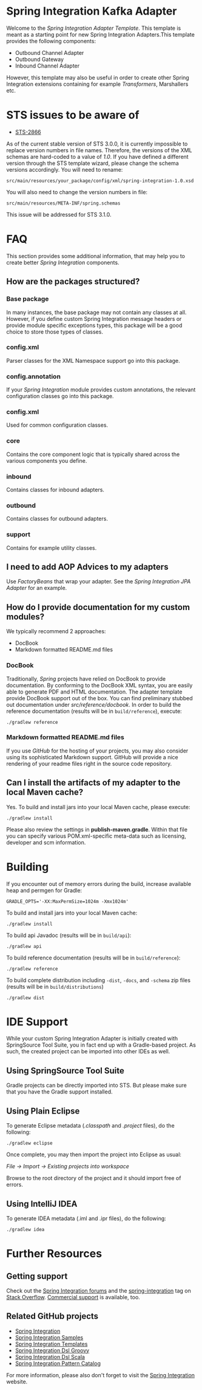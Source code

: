 Spring Integration Kafka Adapter
=================================================

Welcome to the *Spring Integration Adapter Template*. This template is meant as a starting point for new Spring Integration Adapters.This template provides the following components:

* Outbound Channel Adapter
* Outbound Gateway
* Inbound Channel Adapter

However, this template may also be useful in order to create other Spring Integration extensions containing for example *Transformers*, Marshallers etc.

# STS issues to be aware of

* [STS-2866](https://issuetracker.springsource.com/browse/STS-2866)

As of the current stable version of STS 3.0.0, it is currently impossible to replace version numbers in file names. Therefore, the versions of the XML schemas are hard-coded to a value of *1.0*. If you have defined a different version through the STS template wizard, please change the schema versions accordingly. You will need to rename:

	src/main/resources/your_package/config/xml/spring-integration-1.0.xsd

You will also need to change the version numbers in file:

	src/main/resources/META-INF/spring.schemas

This issue will be addressed for STS 3.1.0.

# FAQ

This section provides some additional information, that may help you to create better *Spring Integration* components. 

## How are the packages structured?

### Base package

In many instances, the base package may not contain any classes at all. However, if you define custom Spring Integration message headers or provide module specific exceptions types, this package will be a good choice to store those types of classes.

### config.xml

Parser classes for the XML Namespace support go into this package.

### config.annotation

If your *Spring Integration* module provides custom annotations, the relevant configuration classes go into this package.

### config.xml

Used for common configuration classes.

### core

Contains the core component logic that is typically shared across the various components you define. 

### inbound

Contains classes for inbound adapters.

### outbound

Contains classes for outbound adapters.

### support

Contains for example utility classes.

## I need to add AOP Advices to my adapters

Use *FactoryBeans* that wrap your adapter. See the *Spring Integration JPA Adapter* for an example.

## How do I provide documentation for my custom modules?

We typically recommend 2 approaches:

* DocBook 
* Markdown formatted README.md files

### DocBook

Traditionally, *Spring* projects have relied on DocBook to provide documentation. By conforming to the DocBook XML syntax, you are easily able to generate PDF and HTML documentation. The adapter template provide DocBook support out of the box. You can find preliminary stubbed out documentation under *src/reference/docbook*. In order to build the reference documentation (results will be in `build/reference`), execute:

    ./gradlew reference

### Markdown formatted README.md files

If you use *GitHub* for the hosting of your projects, you may also consider using its sophisticated Markdown support. GitHub will provide a nice rendering of your readme files right in the source code repository. 

## Can I install the artifacts of my adapter to the local Maven cache?

Yes. To build and install jars into your local Maven cache, please execute:

    ./gradlew install

Please also review the settings in **publish-maven.gradle**. Within that file you can specify various POM.xml-specific meta-data such as licensing, developer and scm information.

# Building

If you encounter out of memory errors during the build, increase available heap and permgen for Gradle:

    GRADLE_OPTS='-XX:MaxPermSize=1024m -Xmx1024m'

To build and install jars into your local Maven cache:

    ./gradlew install

To build api Javadoc (results will be in `build/api`):

    ./gradlew api

To build reference documentation (results will be in `build/reference`):

    ./gradlew reference

To build complete distribution including `-dist`, `-docs`, and `-schema` zip files (results will be in `build/distributions`)

    ./gradlew dist

# IDE Support

While your custom Spring Integration Adapter is initially created with SpringSource Tool Suite, you in fact end up with a Gradle-based project. As such, the created project can be imported into other IDEs as well.

## Using SpringSource Tool Suite

Gradle projects can be directly imported into STS. But please make sure that you have the Gradle support installed.

## Using Plain Eclipse

To generate Eclipse metadata (*.classpath* and *.project* files), do the following:

    ./gradlew eclipse

Once complete, you may then import the project into Eclipse as usual:

 *File -> Import -> Existing projects into workspace*

Browse to the root directory of the project and it should import free of errors.

## Using IntelliJ IDEA

To generate IDEA metadata (.iml and .ipr files), do the following:

    ./gradlew idea

# Further Resources

## Getting support

Check out the [Spring Integration forums][] and the [spring-integration][spring-integration tag] tag
on [Stack Overflow][]. [Commercial support][] is available, too.

## Related GitHub projects

* [Spring Integration][]
* [Spring Integration Samples][]
* [Spring Integration Templates][]
* [Spring Integration Dsl Groovy][]
* [Spring Integration Dsl Scala][]
* [Spring Integration Pattern Catalog][]

For more information, please also don't forget to visit the [Spring Integration][] website.

[Spring Integration]: https://github.com/SpringSource/spring-integration
[Commercial support]: http://springsource.com/support/springsupport
[Spring Integration forums]: http://forum.springsource.org/forumdisplay.php?42-Integration
[spring-integration tag]: http://stackoverflow.com/questions/tagged/spring-integration
[Spring Integration Samples]: https://github.com/SpringSource/spring-integration-samples
[Spring Integration Templates]: https://github.com/SpringSource/spring-integration-templates/tree/master/si-sts-templates
[Spring Integration Dsl Groovy]: https://github.com/SpringSource/spring-integration-dsl-groovy
[Spring Integration Dsl Scala]: https://github.com/SpringSource/spring-integration-dsl-scala
[Spring Integration Pattern Catalog]: https://github.com/SpringSource/spring-integration-pattern-catalog
[Stack Overflow]: http://stackoverflow.com/faq
